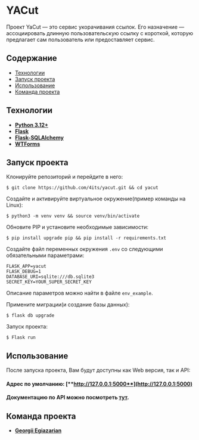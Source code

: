 # YACut
Проект YaCut — это сервис укорачивания ссылок. Его назначение — ассоциировать длинную пользовательскую ссылку с короткой, которую предлагает сам пользователь или предоставляет сервис.

## Содержание
- [Технологии](#технологии)
- [Запуск проекта](#запуск-проекта)
- [Использование](#использование)
- [Команда проекта](#команда-проекта)

## Технологии
- [**Python 3.12+**](https://www.python.org/downloads/release/python-3120/)
- [**Flask**](https://pypi.org/project/Flask/3.0.2/)
- [**Flask-SQLAlchemy**](https://pypi.org/project/SQLAlchemy/2.0.21/)
- [**WTForms**](https://pypi.org/project/WTForms/3.0.1/)


## Запуск проекта

Клонируйте репозиторий и перейдите в него:
```shell
$ git clone https://github.com/4its/yacut.git && cd yacut
```

Создайте и активируйте виртуальное окружение(пример команды на Linux):
```shell
$ python3 -m venv venv && source venv/bin/activate
```

Обновите PIP и установите необходимые зависимости:
```shell
$ pip install upgrade pip && pip install -r requirements.txt
```

Создайте файл переменных окружения `.env` со следующими обязательными параметрами:
```text
FLASK_APP=yacut
FLASK_DEBUG=1
DATABASE_URI=sqlite:///db.sqlite3
SECRET_KEY=YOUR_SUPER_SECRET_KEY
```
Описание параметров можно найти в файле `env_example`.

Примените миграции(и создание базы данных):
```shell
$ flask db upgrade    
```

Запуск проекта:
```shell
$ Flask run
```

## Использование

После запуска проекта, Вам будут доступны как Web версия, так и API:

#### Адрес по умолчанию: [**http://127.0.0.1:5000**](http://127.0.0.1:5000)
#### Документацию по API можно посмотреть [тут](https://app.swaggerhub.com/apis/EGIAZARYAN/ya_cut_project/0.1.0). 

## Команда проекта
- [**Georgii Egiazarian**](https://github.com/4its)
